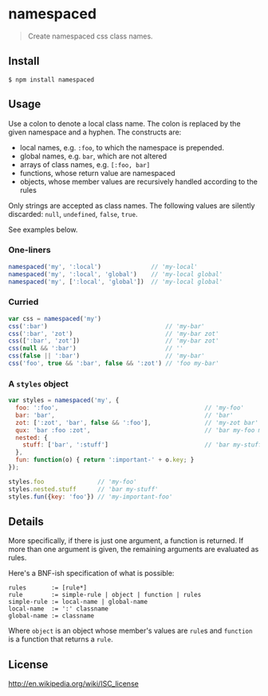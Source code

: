 # namespaced

> Create namespaced css class names.

## Install

```
$ npm install namespaced
```

## Usage

Use a colon to denote a local class name. The colon is replaced by the
given namespace and a hyphen. The constructs are:

* local names, e.g. `:foo`, to which the namespace is prepended.
* global names, e.g. `bar`, which are not altered
* arrays of class names, e.g. `[:foo, bar]`
* functions, whose return value are namespaced
* objects, whose member values are recursively handled according to the rules

Only strings are accepted as class names. The following values are
silently discarded: `null`, `undefined`, `false`, `true`.

See examples below.

### One-liners

```js
namespaced('my', ':local')              // 'my-local'
namespaced('my', ':local', 'global')    // 'my-local global'
namespaced('my', [':local', 'global'])  // 'my-local global'
```

### Curried

```js
var css = namespaced('my')
css(':bar')                                 // 'my-bar'
css(':bar', 'zot')                          // 'my-bar zot'
css([':bar', 'zot'])                        // 'my-bar zot'
css(null && ':bar')                         // ''
css(false || ':bar')                        // 'my-bar'
css('foo', true && ':bar', false && ':zot') // 'foo my-bar'
```


### A `styles` object

```js
var styles = namespaced('my', {
  foo: ':foo',                                         // 'my-foo'
  bar: 'bar',                                          // 'bar'
  zot: [':zot', 'bar', false && ':foo'],               // 'my-zot bar'
  qux: 'bar :foo :zot',                                // 'bar my-foo my-zot'
  nested: {
    stuff: ['bar', ':stuff']                           // 'bar my-stuff'
  },
  fun: function(o) { return ':important-' + o.key; }
});

styles.foo               // 'my-foo'
styles.nested.stuff      // 'bar my-stuff'
styles.fun({key: 'foo'}) // 'my-important-foo'

```

## Details

More specifically, if there is just one argument, a function is
returned.  If more than one argument is given, the remaining arguments
are evaluated as rules.

Here's a BNF-ish specification of what is possible:

```
rules       := [rule*]
rule        := simple-rule | object | function | rules
simple-rule := local-name | global-name
local-name  := ':' classname
global-name := classname
```

Where `object` is an object whose member's values are `rule`s and
`function` is a function that returns a `rule`.

## License

http://en.wikipedia.org/wiki/ISC_license